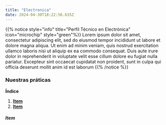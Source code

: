```yaml
---
title: "Electronica"
date: 2024-04-30T18:22:56.635Z
---
```

{{% notice style="info" title="Perfil Técnico en Electrónica" icon="microchip" style="green"%}}
Lorem ipsum dolor sit amet, consectetur adipiscing elit, sed do eiusmod tempor incididunt ut labore et dolore magna aliqua. Ut enim ad minim veniam, quis nostrud exercitation ullamco laboris nisi ut aliquip ex ea commodo consequat. Duis aute irure dolor in reprehenderit in voluptate velit esse cillum dolore eu fugiat nulla pariatur. Excepteur sint occaecat cupidatat non proident, sunt in culpa qui officia deserunt mollit anim id est laborum
{{% /notice %}}
### Nuestras práticas
**Índice**   
1. **[Item](#id1)**
2. **[Item](#id2)**

##### Item<a name="id1"></a>